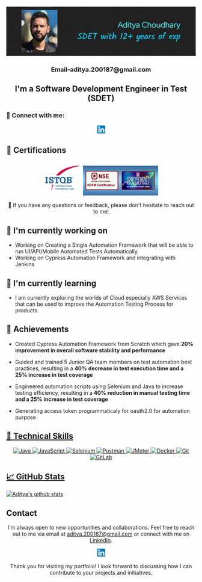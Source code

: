 <p align="center">
  <a href="https://www.linkedin.com/in/aditya-choudhary-78771622/" target="_blank" rel="noreferrer">
    <img src="https://raw.githubusercontent.com/aditya2001/aditya2001.github.io/main/images/banner.png" alt="My banner">
  </a>
</p>

<h3 align="center">Email-aditya.200187@gmail.com</h3>

<h2 align="center">I'm a Software Development Engineer in Test (SDET)</h2>

### 🤝 Connect with me:

<p align="center">
  <a href="https://www.linkedin.com/in/Aditya-Choudhary-78771622//">
    <img src="https://raw.githubusercontent.com/aditya2001/aditya2001.github.io/main/images/linkedin.svg" alt="Aditya Choudhary | LinkedIn" width="21px"/>
  </a>
</p>
  
## 🥇 Certifications
<p align="center">
  <img src="https://raw.githubusercontent.com/aditya2001/aditya2001.github.io/main/images/ISTQB.png" alt="Aditya | ISTQB" width="100 px"/>
  <img src="https://raw.githubusercontent.com/aditya2001/aditya2001.github.io/main/images/ncfm.jpg" alt="Aditya | NCFM" width="200 px"/>
</p>

<p align="center">💬 If you have any questions or feedback, please don't hesitate to reach out to me!</p>

## 🔭 I'm currently working on
- Working on Creating a Single Automation Framework that will be able to run UI/API/Mobile Automated Tests Automatically. 
- Working on Cypress Automation Framework and integrating with Jenkins

## 🌱 I'm currently learning

- I am currently exploring the worlds of Cloud especially AWS Services that can be used to improve the Automation Testing Process for products. 


## 🥇 Achievements

- Created Cypress Automation Framework from Scratch which gave
<b>20% improvement in overall software stability and performance</b>

- Guided and trained 5 Junior QA team members on test automation best practices,
resulting in a  <b>40% decrease in test execution time and a 25% increase in test
coverage </b>

- Engineered automation scripts using Selenium and Java to increase testing
efficiency, resulting in a<b> 40% reduction in manual testing time and a 25% increase
in test coverage</b>

- Generating access token programmaticaly for oauth2.0 for automation purpose  <a href="https://www.youtube.com/watch?v=6c0r6fd0uso&t=444s">



## 💼 Technical Skills

<p align="center">
  <img src="https://img.shields.io/badge/Java-007396?style=for-the-badge&logo=java&logoColor=white" alt="Java">
  <img src="https://img.shields.io/badge/JavaScript-F7DF1E?style=for-the-badge&logo=javascript&logoColor=black" alt="JavaScript">
  <img src="https://img.shields.io/badge/Selenium-43B02A?style=for-the-badge&logo=selenium&logoColor=white" alt="Selenium">
  <img src="https://img.shields.io/badge/Postman-FF6C37?style=for-the-badge&logo=postman&logoColor=white" alt="Postman">
  <img src="https://img.shields.io/badge/JMeter-D22128?style=for-the-badge&logo=apache%20jmeter&logoColor=white" alt="JMeter">
  <img src="https://img.shields.io/badge/Docker-2496ED?style=for-the-badge&logo=docker&logoColor=white" alt="Docker">
  <img src="https://img.shields.io/badge/Git-F05032?style=for-the-badge&logo=git&logoColor=white" alt="Git">
  <img src="https://img.shields.io/badge/GitLab-FCA121?style=for-the-badge&logo=gitlab&logoColor=white" alt="GitLab">
</p>

## 📈 GitHub Stats 

[![Aditya's github stats](https://github-readme-stats.vercel.app/api?username=aditya2001)](https://github.com/aditya2001)


## Contact

<p align="center">I'm always open to new opportunities and collaborations. Feel free to reach out to me via email at <a href="mailto:aditya.200187@gmail.com">aditya.200187@gmail.com</a> or connect with me on <a href="https://www.linkedin.com/in/yourprofile">LinkedIn</a>.</p>

<p align="center">
  <a href="https://www.linkedin.com/in/Aditya-Choudhary-78771622//">
    <img src="https://raw.githubusercontent.com/aditya2001/aditya2001.github.io/main/images/linkedin.svg" alt="Aditya Choudhary | LinkedIn" width="21px"/>
  </a>
</p>
  

<p align="center">Thank you for visiting my portfolio! I look forward to discussing how I can contribute to your projects and initiatives.</p>

